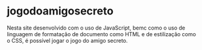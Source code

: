 # jogodoamigosecreto
Nesta site desenvolvido com o uso de JavaScript, bemc como o uso de linguagem de formatação de documento como HTML e de estilização como o CSS, é possível jogar o jogo do amigo secreto. 
